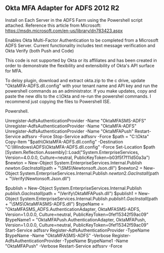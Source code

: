 Okta MFA Adapter for ADFS 2012 R2
---------------------------------
Install on Each Server in the ADFS Farm using the Powershell script attached. 
Reference this article from Microsoft: https://msdn.microsoft.com/en-us/library/dn783423.aspx

Enables Okta Multi-Factor Authentication to be completed from a Microsoft ADFS Server.
Current functionality includes text message verification and Okta Verify (both Push and Code)

This code is not supported by Okta or its affiliates and has been created in order to 
demonstrate the flexibility and extensibility of Okta's API surface for MFA.

To deloy plugin, download and extract okta.zip to the c drive, update "OktaMFA-ADFS.dll.config" with your tenant name and API key and run the powershell commands as an administrator. If you make updates, copy and paste the new dlls to the c:\Okta and re-run the powershel commands. I recommend just copying the files to Powershell ISE.

Powershell.

Unregister-AdfsAuthenticationProvider -Name "OktaMFASMS-ADFS"
Unregister-AdfsAuthenticationProvider -Name "OktaMFA-ADFS"
Unregister-AdfsAuthenticationProvider -Name "OktaMFAPush"
Restart-Service adfssrv -Force
Stop-Service adfssrv -Force
$path = "C:\Okta"
Copy-Item "$path\OktaMFA-ADFS.dll.config" -Destination "C:\Windows\ADFS\OktaMFA-ADFS.dll.config" -Force
Set-Location $path
[System.Reflection.Assembly]::Load("System.EnterpriseServices, Version=4.0.0.0, Culture=neutral, PublicKeyToken=b03f5f7f11d50a3a")
$newton = New-Object System.EnterpriseServices.Internal.Publish
$newton.GacInstall($path + "\SMS\Newtonsoft.Json.dll")
$newton2 = New-Object System.EnterpriseServices.Internal.Publish
$newton2.GacInstall($path + "\Verify\Newtonsoft.Json.dll")

$publish = New-Object System.EnterpriseServices.Internal.Publish
$publish.GacInstall($path + "\Verify\OktaMFAPush.dll")
$publish1 = New-Object System.EnterpriseServices.Internal.Publish
$publish1.GacInstall($path + "\SMS\OktaMFASMS-ADFS.dll")
$typeName = "OktaMFASMS_ADFS.AuthenticationAdapter, OktaMFASMS-ADFS, Version=1.0.0.0, Culture=neutral, PublicKeyToken=0fef15342f59ac09"
$typeName1 = "OktaMFAPush.AuthenticationAdapter, OktaMFAPush, Version=1.0.0.0, Culture=neutral, PublicKeyToken=0fef15342f59ac09"
Start-Service adfssrv
Register-AdfsAuthenticationProvider -TypeName $typeName -Name "OktaMFASMS-ADFS" -Verbose
Register-AdfsAuthenticationProvider -TypeName $typeName1 -Name "OktaMFAPush" -Verbose
Restart-Service adfssrv -Force
